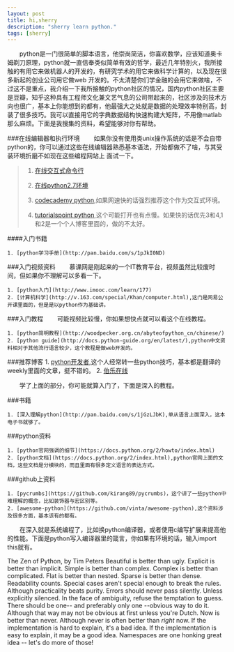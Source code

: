 ```yaml
---
layout: post
title: hi,sherry
description: "sherry learn python."
tags: [sherry]
---
```


&emsp;&emsp;python是一门很简单的脚本语言，他崇尚简洁，你喜欢数学，应该知道奥卡姆剃刀原理，python就一直信奉类似简单有效的哲学，最近几年特别火，我所接触的有用它来做机器人的开发的，有研究学术的用它来做科学计算的，以及现在很多新起的创业公司用它做web
开发的。不太清楚你们学金融的会用它来做啥，不过这不是重点，我介绍一下我所接触的python社区的情况，国内python社区主要是豆瓣，知乎这种具有工程师文化兼文艺气息的公司带起来的，社区涉及的技术方向也很广，基本上你能想到的都有，他最强大之处就是数据的处理效率特别高，封装了很多技巧。我可以直接用它的字典数据结构快速构建大矩阵，不用像matlab那么麻烦。下面是我搜集的资料，希望能够对你有帮助。

###在线编辑器和执行环境
&emsp;&emsp;如果你没有使用类unix操作系统的话是不会自带python的，你可以通过这些在线编辑器熟悉基本语法，开始都做不了啥，与其受装环境折磨不如现在这些编程网站上
面试一下。
>   
>    1. [在线交互式命令行](http://www.pythontip.com/coding/skulpt-interactive/)
>
>    2. [在线python2.7环境](http://www.pythontip.com/coding/run)
>
>    3. [codecademy python](http://www.codecademy.com/en/tracks/python),如果网速快的话强烈推荐这个作为交互式环境。
>
>    4. [tutorialspoint python](http://www.tutorialspoint.com/execute_python_online.php),这个可能打开也有点慢。如果快的话优先3和4,1和2是一个个人博客里面的，做的不太好。
>


####入门书籍

    1. [python学习手册](http://pan.baidu.com/s/1pJkI0ND)


###入门视频资料
&emsp;&emsp;慕课网是刚起来的一个IT教育平台，视频虽然比较废时间，但如果你不理解可以多看一下。
    
    1. [python入门](http://www.imooc.com/learn/177)
    2. [计算机科学](http://v.163.com/special/Khan/computer.html),这门是网易公开课里面的，但是是以python作为基础讲。

###入门教程
&emsp;&emsp;可能视频比较慢，你如果想快点就可以看这个在线教程。
    
    1. [python简明教程](http://woodpecker.org.cn/abyteofpython_cn/chinese/)
    2. [python guide](http://docs.python-guide.org/en/latest/),python中文资料相对于其他流行语言较少，这个教程是做web开发的。

###推荐博客
    1. [python开发者](http://www.weibo.com/u/5305630013?topnav=1&wvr=6&topsug=1),这个人经常转一些python技巧，基本都是翻译的weekly里面的文章，挺不错的。
    2. [伯乐在线](http://python.jobbole.com/)


&emsp;&emsp;学了上面的部分，你可能就算入门了，下面是深入的教程。

###书籍

    1. [深入理解python](http://pan.baidu.com/s/1jGzLJbK),单从语言上面深入，这本电子书就够了。

###python资料

    1. [python官网强调的细节](https://docs.python.org/2/howto/index.html)
    2. [python文档](https://docs.python.org/2/index.html),python官网上面的文档，这些文档是分模块的，而且里面有很多定义语言的表达方式。

###github上资料

    1. [pycrumbs](https://github.com/kirang89/pycrumbs)，这个讲了一些python中难理解的概念，比如装饰器与宏区别等。
    2. [awesome-python](https://github.com/vinta/awesome-python),这个资料涉及很多方面，基本该有的都有。

&emsp;&emsp;在深入就是系统编程了，比如换python编译器，或者使用c编写扩展来提高他的性能。下面是python写入编译器里的箴言，你如果有环境的话，输入import this就有。

The Zen of Python, by Tim Peters
Beautiful is better than ugly.
Explicit is better than implicit.
Simple is better than complex.
Complex is better than complicated.
Flat is better than nested.
Sparse is better than dense.
Readability counts.
Special cases aren't special enough to break the rules.
Although practicality beats purity.
Errors should never pass silently.
Unless explicitly silenced.
In the face of ambiguity, refuse the temptation to guess.
There should be one-- and preferably only one --obvious way to do it.
Although that way may not be obvious at first unless you're Dutch.
Now is better than never.
Although never is often better than *right* now.
If the implementation is hard to explain, it's a bad idea.
If the implementation is easy to explain, it may be a good idea.
Namespaces are one honking great idea -- let's do more of those!




